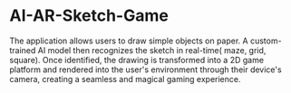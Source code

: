 # AI-AR-Sketch-Game
The application allows users to draw simple objects on paper. A custom-trained AI model then recognizes the sketch in real-time( maze, grid, square). Once identified, the drawing is transformed into a 2D game platform and rendered into the user's environment through their device's camera, creating a seamless and magical gaming experience.
